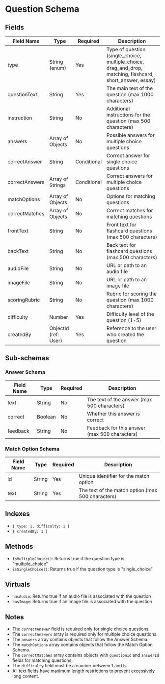 # Question Schema

## Fields

| Field Name     | Type                 | Required    | Description                                                                                                |
| -------------- | -------------------- | ----------- | ---------------------------------------------------------------------------------------------------------- |
| type           | String (enum)        | Yes         | Type of question (single_choice, multiple_choice, drag_and_drop, matching, flashcard, short_answer, essay) |
| questionText   | String               | Yes         | The main text of the question (max 1000 characters)                                                        |
| instruction    | String               | No          | Additional instructions for the question (max 500 characters)                                              |
| answers        | Array of Objects     | No          | Possible answers for multiple choice questions                                                             |
| correctAnswer  | String               | Conditional | Correct answer for single choice questions                                                                 |
| correctAnswers | Array of Strings     | Conditional | Correct answers for multiple choice questions                                                              |
| matchOptions   | Array of Objects     | No          | Options for matching questions                                                                             |
| correctMatches | Array of Objects     | No          | Correct matches for matching questions                                                                     |
| frontText      | String               | No          | Front text for flashcard questions (max 500 characters)                                                    |
| backText       | String               | No          | Back text for flashcard questions (max 500 characters)                                                     |
| audioFile      | String               | No          | URL or path to an audio file                                                                               |
| imageFile      | String               | No          | URL or path to an image file                                                                               |
| scoringRubric  | String               | No          | Rubric for scoring the question (max 1000 characters)                                                      |
| difficulty     | Number               | Yes         | Difficulty level of the question (1-5)                                                                     |
| createdBy      | ObjectId (ref: User) | Yes         | Reference to the user who created the question                                                             |

## Sub-schemas

### Answer Schema

| Field Name | Type    | Required | Description                                   |
| ---------- | ------- | -------- | --------------------------------------------- |
| text       | String  | No       | The text of the answer (max 500 characters)   |
| correct    | Boolean | No       | Whether this answer is correct                |
| feedback   | String  | No       | Feedback for this answer (max 500 characters) |

### Match Option Schema

| Field Name | Type   | Required | Description                                       |
| ---------- | ------ | -------- | ------------------------------------------------- |
| id         | String | Yes      | Unique identifier for the match option            |
| text       | String | Yes      | The text of the match option (max 500 characters) |

## Indexes

- `{ type: 1, difficulty: 1 }`
- `{ createdBy: 1 }`

## Methods

- `isMultipleChoice()`: Returns true if the question type is "multiple_choice"
- `isSingleChoice()`: Returns true if the question type is "single_choice"

## Virtuals

- `hasAudio`: Returns true if an audio file is associated with the question
- `hasImage`: Returns true if an image file is associated with the question

## Notes

- The `correctAnswer` field is required only for single choice questions.
- The `correctAnswers` array is required only for multiple choice questions.
- The `answers` array contains objects that follow the Answer Schema.
- The `matchOptions` array contains objects that follow the Match Option Schema.
- The `correctMatches` array contains objects with `questionId` and `answerId` fields for matching questions.
- The `difficulty` field must be a number between 1 and 5.
- All text fields have maximum length restrictions to prevent excessively long content.
